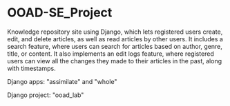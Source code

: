 # OOAD-SE_Project

Knowledge repository site using Django, which lets registered users create, edit, and delete articles, as well as read articles by other users. It includes a search feature, where users can search for articles based on author, genre, title, or content. It also implements an edit logs feature, where registered users can view all the changes they made to their articles in the past, along with timestamps.

Django apps: "assimilate" and "whole"

Django project: "ooad_lab"
